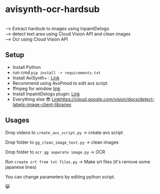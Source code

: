 # avisynth-ocr-hardsub

<br>--> Extract hardsub to images using InpaintDelogo <br>--> detect text area using Cloud Vision API and clean images <br>--> Ocr using Cloud Vision API

## Setup
- Install Python
- run cmd `pip install -r requirements.txt`
- Install AviSynth+ : [Link](https://avs-plus.net/)
- Recommend using AvsPmod to edit avs script
- ffmpeg for window [link](https://ffmpeg.org/download.html)
- Install InpaintDelogo plugin: [Link](https://github.com/Purfview/InpaintDelogo)
- Everything else :sunglasses: [Link](https://cloud.google.com/vision/docs/detect-labels-image-client-libraries)https://cloud.google.com/vision/docs/detect-labels-image-client-libraries

## Usages
Drop videos to `create_avs_script.py`     -> create avs script

Drop folder to `gg_clean_image_text.py`   -> clean images

Drop folder to `ocr gg seperate image.py` -> OCR

Run `create srt from txt files.py`        -> Make srt files (it's remove some japanese lines)



You can change parameters by editing python script.

😸
